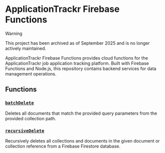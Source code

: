 # ApplicationTrackr Firebase Functions

> [!WARNING]
> This project has been archived as of September 2025 and is no longer actively maintained.

ApplicationTrackr Firebase Functions provides cloud functions for the ApplicationTrackr job application tracking platform. Built with Firebase Functions and Node.js, this repository contains backend services for data management operations.

## Functions

### [`batchDelete`](src/index.ts#L42)

Deletes all documents that match the provided query parameters from the provided collection path.

### [`recursiveDelete`](src/index.ts#L63)

Recursively deletes all collections and documents in the given document or collection reference from a Firebase Firestore database.
